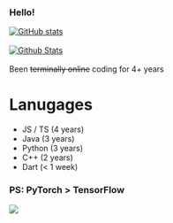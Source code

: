 ### Hello!
[![GitHub stats](https://github-readme-stats-5w5otha6c-notfish232.vercel.app/api?username=NotFish232&theme=onedark)](https://github.com/anuraghazra/github-readme-stats)
\
\
[![Github Stats](https://github-readme-stats-5w5otha6c-notfish232.vercel.app/api/top-langs?username=NotFish232&langs_count=20&theme=onedark&layout=compact)](https://github.com/anuraghazra/github-readme-stats)
\
\
Been ~~terminally online~~ coding for 4+ years 
# Lanugages
* JS / TS (4 years)
* Java (3 years)
* Python (3 years)
* C++ (2 years)
* Dart (< 1 week)
### PS: PyTorch > TensorFlow 
![](https://komarev.com/ghpvc/?username=NotFish232)
